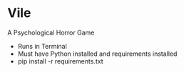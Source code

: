 # Vile
A Psychological Horror Game

* Runs in Terminal<br/>
* Must have Python installed and requirements installed<br/>
* pip install -r requirements.txt
